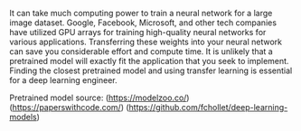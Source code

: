It can take much computing power to train a neural network for a large image dataset. Google, Facebook, Microsoft, and other tech companies have utilized GPU arrays for training high-quality neural networks for various applications. Transferring these weights into your neural network can save you considerable effort and compute time. It is unlikely that a pretrained model will exactly fit the application that you seek to implement. Finding the closest pretrained model and using transfer learning is essential for a deep learning engineer.

Pretrained model source:
(https://modelzoo.co/)
(https://paperswithcode.com/)
(https://github.com/fchollet/deep-learning-models)
